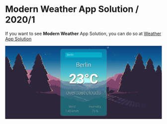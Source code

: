 # Modern Weather App Solution / 2020/1

If you want to see **Modern Weather** App Solution, you can do so at [Weather App Solution](https://hamzic2019.github.io/modern-weather-app/)

![Snapshot of Modern Weather App Solution](https://github.com/hamzic2019/modern-weather-app/blob/master/assets/Screenshot.png?raw=true)
